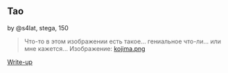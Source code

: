 ## Tao
by @s4lat, stega, 150

> Что-то в этом изображении есть такое... гениальное что-ли... или мне кажется...
> Изображение: [kojima.png](kojima.png)  

[Write-up](WRITEUP.md)